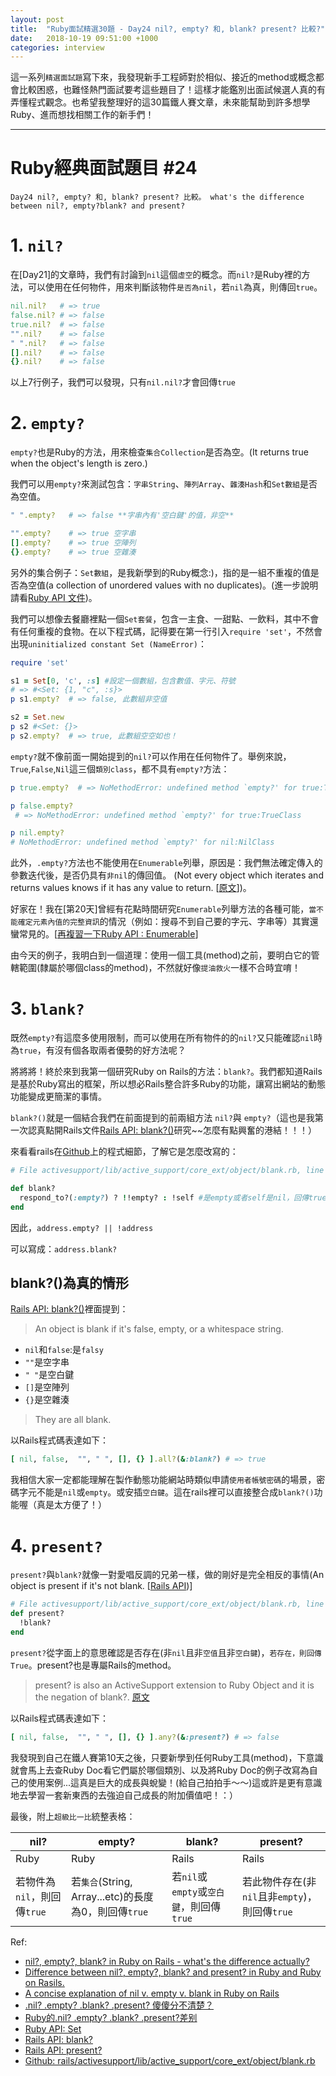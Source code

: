 ```yaml
---
layout: post
title:  "Ruby面試精選30題 - Day24 nil?, empty? 和, blank? present? 比較?"
date:   2018-10-19 09:51:00 +1000
categories: interview
---
```


這一系列`精選面試題`寫下來，我發現新手工程師對於相似、接近的method或概念都會比較困惑，也難怪熱門面試要考這些題目了！這樣才能鑑別出面試候選人真的有弄懂程式觀念。也希望我整理好的這30篇鐵人賽文章，未來能幫助到許多想學Ruby、進而想找相關工作的新手們！
<!-- more -->

---

# Ruby經典面試題目 #24

`Day24 nil?, empty? 和, blank? present? 比較。 what's the difference between nil?, empty?blank? and present? `

# 1. `nil?`

在[Day21]的文章時，我們有討論到`nil`這個`虛空`的概念。而`nil?`是Ruby裡的方法，可以使用在任何物件，用來判斷該物件`是否為nil`，若`nil`為真，則傳回`true`。

```ruby
nil.nil?   # => true
false.nil? # => false
true.nil?  # => false
"".nil?    # => false
" ".nil?   # => false
[].nil?    # => false
{}.nil?    # => false
```

以上7行例子，我們可以發現，只有`nil.nil?`才會回傳`true`

# 2. `empty?`

`empty?`也是Ruby的方法，用來檢查`集合Collection`是否為空。(It returns true when the object's length is zero.)

我們可以用`empty?`來測試包含：`字串String`、`陣列Array`、`雜湊Hash`和`Set數組`是否為空值。

```ruby
" ".empty?   # => false **字串內有'空白鍵'的值，非空**

"".empty?    # => true 空字串
[].empty?    # => true 空陣列
{}.empty?    # => true 空雜湊
```

另外的集合例子：`Set數組`，是我新學到的Ruby概念:)，指的是一組不重複的值是否為空值(a collection of unordered values with no duplicates)。(進一步說明請看[Ruby API 文件](https://ruby-doc.org/stdlib-2.5.3/libdoc/set/rdoc/Set.html))。

我們可以想像去餐廳裡點一個`Set套餐`，包含一主食、一甜點、一飲料，其中不會有任何重複的食物。在以下程式碼，記得要在第一行引入`require 'set'`，不然會出現`uninitialized constant Set (NameError)`：

```ruby
require 'set'

s1 = Set[0, 'c', :s] #設定一個數組，包含數值、字元、符號
# => #<Set: {1, "c", :s}>
p s1.empty?  # => false, 此數組非空值

s2 = Set.new
p s2 #<Set: {}>
p s2.empty?  # => true, 此數組空空如也！
```

`empty?`就不像前面一開始提到的`nil?`可以作用在任何物件了。舉例來說，`True`,`False`,`Nil`這三個`類別class`，都不具有`empty?`方法：

```ruby
p true.empty?  # => NoMethodError: undefined method `empty?' for true:TrueClass

p false.empty?  
 # => NoMethodError: undefined method `empty?' for true:TrueClass

p nil.empty?
# NoMethodError: undefined method `empty?' for nil:NilClass
```

此外，`.empty?`方法也不能使用在`Enumerable`列舉，原因是：我們無法確定傳入的參數迭代後，是否仍具有`非nil`的傳回值。 (Not every object which iterates and returns values knows if it has any value to return. [[原文](https://blog.arkency.com/2017/07/nil-empty-blank-ruby-rails-difference/)])。

好家在！我在[第20天]曾經有花點時間研究`Enumerable`列舉方法的各種可能，`當不能確定元素內值的完整資訊`的情況（例如：搜尋不到自己要的字元、字串等）其實還蠻常見的。[[再複習一下Ruby API : Enumerable](http://ruby-doc.org/core-2.4.2/Enumerable.html)]

由今天的例子，我明白到一個道理：使用一個工具(method)之前，要明白它的管轄範圍(隸屬於哪個class的method)，不然就好像`提油救火`一樣不合時宜唷！

# 3. `blank?`

既然`empty?`有這麼多使用限制，而可以使用在所有物件的的`nil?`又只能確認`nil`時為`true`，有沒有個各取兩者優勢的好方法呢？

將將將！終於來到我第一個研究Ruby on Rails的方法：`blank?`。我們都知道Rails是基於Ruby寫出的框架，所以想必Rails整合許多Ruby的功能，讓寫出網站的動態功能變成更簡潔的事情。

`blank?()`就是一個結合我們在前面提到的前兩組方法 `nil?`與  `empty?`（這也是我第一次認真點開Rails文件[Rails API: blank?()](https://api.rubyonrails.org/classes/Object.html#method-i-blank-3F)研究~~怎麼有點興奮的港結！！！）

來看看rails在[Github](https://github.com/rails/rails/blob/fc5dd0b85189811062c85520fd70de8389b55aeb/activesupport/lib/active_support/core_ext/object/blank.rb#L19)上的程式細節，了解它是怎麼改寫的：

```ruby
# File activesupport/lib/active_support/core_ext/object/blank.rb, line 19

def blank?
  respond_to?(:empty?) ? !!empty? : !self #是empty或者self是nil，回傳true
end
```

因此，`address.empty? || !address`

可以寫成：`address.blank?`

## blank?()為真的情形

[Rails API: blank?()](https://api.rubyonrails.org/classes/Object.html#method-i-blank-3F)裡面提到：

> An object is blank if it's false, empty, or a whitespace string.

* `nil`和`false`:是`falsy`
* `""`是空字串
* `" "`是空白鍵
* `[]`是空陣列
* `{}`是空雜湊

> They are all blank.

以Rails程式碼表達如下：

```ruby
[ nil, false,  "", " ", [], {} ].all?(&:blank?) # => true
```

我相信大家一定都能理解在製作動態功能網站時類似申請`使用者帳號密碼`的場景，密碼字元不能是`nil`或`empty`。或安插`空白鍵`。這在rails裡可以直接整合成`blank?()`功能喔（真是太方便了！）

# 4. `present?`

`present?`與`blank?`就像一對愛唱反調的兄弟一樣，做的剛好是完全相反的事情(An object is present if it's not blank. [[Rails API](https://api.rubyonrails.org/classes/Object.html#method-i-present-3F))]

```ruby
# File activesupport/lib/active_support/core_ext/object/blank.rb, line 26
def present?
  !blank?
end
```

`present?`從字面上的意思確認是否存在(非`nil`且非`空值`且非`空白鍵`)，`若存在，則回傳True`。present?也是專屬Rails的method。

> present? is also an ActiveSupport extension to Ruby Object and it is the negation of blank?. [原文](https://gist.github.com/pythonicrubyist/8114720)

以Rails程式碼表達如下：

```ruby
[ nil, false,  "", " ", [], {} ].any?(&:present?) # => false
```

我發現到自己在鐵人賽第10天之後，只要新學到任何Ruby工具(method)，下意識就會馬上去查Ruby Doc看它們屬於哪個類別、以及將Ruby Doc的例子改寫為自己的使用案例...這真是巨大的成長與蛻變！(給自己拍拍手～～)這或許是更有意識地去學習一套新東西的去強迫自己成長的附加價值吧！：）

最後，附上`超級比一比`統整表格：

nil? | empty?| blank?  | present?
------------- | -------------| -------------| -------------
Ruby | Ruby| Rails| Rails
若物件為`nil`，則回傳`true` | 若`集合`(String, Array...etc)的長度為0，則回傳`true` | 若`nil`或`empty`或`空白鍵`，則回傳`true` | 若此物件存在(非`nil`且非`empty`)，則回傳`true`



Ref:

* [nil?, empty?, blank? in Ruby on Rails - what's the difference actually?](https://blog.arkency.com/2017/07/nil-empty-blank-ruby-rails-difference/)
* [Difference between nil?, empty?, blank? and present? in Ruby and Ruby on Rasils.](https://gist.github.com/pythonicrubyist/8114720)
* [A concise explanation of nil v. empty v. blank in Ruby on Rails](https://stackoverflow.com/questions/885414/a-concise-explanation-of-nil-v-empty-v-blank-in-ruby-on-rails/888877#888877)
* [.nil? .empty? .blank? .present? 傻傻分不清楚？](https://mgleon08.github.io/blog/2015/12/16/ruby-on-rail-nil-empty-blank-present/)
* [Ruby的.nil? .empty? .blank? .present?差别](https://blog.csdn.net/u013435984/article/details/53608920)
* [Ruby API: Set](https://ruby-doc.org/stdlib-2.5.3/libdoc/set/rdoc/Set.html)
* [Rails API: blank?](https://api.rubyonrails.org/classes/Object.html#method-i-blank-3F)
* [Rails API: present?](https://api.rubyonrails.org/classes/Object.html#method-i-present-3F)
* [Github: rails/activesupport/lib/active_support/core_ext/object/blank.rb](https://github.com/rails/rails/blob/fc5dd0b85189811062c85520fd70de8389b55aeb/activesupport/lib/active_support/core_ext/object/blank.rb#L19)
